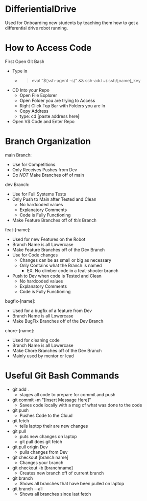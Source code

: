 # DifferientialDrive
Used for Onboarding new students by teaching them how to get a differential drive robot running.

# How to Access Code
First Open Git Bash

- Type in 
	- >  eval "$(ssh-agent -s)" && ssh-add ~/.ssh/[name]_key
- CD Into your Repo
	- Open File Explorer
	- Open Folder you are trying to Access
	- Right Click Top Bar with Folders you are In
	- Copy Address
	- type: cd [paste address here]
- Open VS Code and Enter Repo


# Branch Organization

main Branch: 

- Use for Competitions
- Only Receives Pushes from Dev
- Do *NOT* Make Branches off of main

dev Branch:

-  Use for Full Systems Tests
- Only Push to Main after Tested and Clean
	- No hardcoded values
	-  Explanatory Comments
	- Code is Fully Functioning
-  Make Feature Branches off of *this* Branch

feat-[name]: 

- Used for new Features on the Robot
- Branch Name is all Lowercase
- Make Feature Branches off of the Dev Branch
-  Use for Code changes
	- Changes can be as small or big as necessary
	- Only Contains what the Branch is named
		- EX. No climber code in a feat-shooter branch
-  Push to Dev when code is Tested and Clean
	- No hardcoded values
	-  Explanatory Comments
	- Code is Fully Functioning

bugfix-[name]: 

- Used for a bugfix of a feature from Dev
- Branch Name is all Lowercase
- Make BugFix Branches off of the Dev Branch

chore-[name]: 

- Used for cleaning code
- Branch Name is all Lowercase
- Make Chore Branches off of the Dev Branch
- Mainly used by mentor or lead


# Useful Git Bash Commands
- git add .
	- stages all code to prepare for commit and push
- git commit -m "[Insert Message Here]" 
	- Saves code locally with a msg of what was done to the code
- git push
	- Pushes Code to the Cloud
- git fetch
	- tells laptop their are new changes
- git pull
	- puts new changes on laptop 
	- git pull does git fetch
- git pull origin Dev
	- pulls changes from Dev
- git checkout [branch name]
	- Changes your branch
- git checkout -b [branchname]
	- Creates new branch off of current branch
- git branch
	- Shows all branches that have been pulled on laptop
- git branch --all
	- Shows all branches since last fetch
